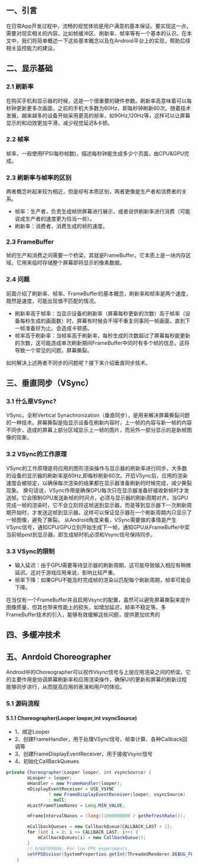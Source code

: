 ## 一、引言
在日常App开发过程中，流畅的视觉体验是用户满意的基本保证。要实现这一点，需要对现实相关的内容，比如帧缓冲区、刷新率、帧率等有一个基本的认识。在本文中，我们将简单概述一下这些基本概念以及在Android平台上的实现，帮助后续相关监控能力的建设。

## 二、显示基础

### 2.1 刷新率 
在购买手机和显示器的时候，这是一个很重要的硬件参数。刷新率高意味着可以每秒钟更新更多次画面，之前的手机大多数为60Hz，即每秒钟刷新60次。随着技术发展，越来越多的设备开始采用更高的帧率，如90Hz,120Hz等，这样可以让屏幕显示的和动效更加平滑，减少视觉延迟&卡顿。
### 2.2 帧率
帧率，一般使用FPS(每秒帧数)，描述每秒钟能生成多少个页面，由CPU&GPU完成。

### 2.3 刷新率与帧率的区别
两者概念听起来较为相近，但是却有本质区别，两者更像是生产者和消费者的关系。
- 帧率：生产者，负责生成帧供屏幕进行展示，或者说供刷新率进行消费（可能说成生产者的速度更为恰当一些）。
- 刷新率：消费者，消费生成的帧的速度。

### 2.3 FrameBuffer
帧的生产和消费之间需要一个桥梁，其就是FrameBuffer。它本质上是一块内存区域，它用来临时存储整个屏幕即将显示的像素数据。

### 2.4 问题
前面介绍了刷新率、帧率、FrameBuffer的基本概念，刷新率和帧率是两个速度，既然是速度，可能出现值不匹配的情况。
- 刷新率高于帧率：当显示设备的刷新率（屏幕每秒更新的次数）高于帧率（设备每秒生成的画面数）时，屏幕有时候会不得不重复同事同一帧画面，直到下一帧准备好为止。会造成卡顿感。
- 帧率高于刷新率：当帧率高于刷新率，每秒生成的次数超过了屏幕每秒能更新的次数，这可能造成单次刷新期间FrameBuffer中同时有多个帧的信息，这将导致一个常见的问题，屏幕撕裂。

如何解决上述两者不同步的问题呢？接下来介绍垂直同步技术。

## 三、垂直同步（VSync）
### 3.1 什么是VSync?
VSync，全称Vertical Synachronization（垂直同步），是用来解决屏幕撕裂问题的一种技术。屏幕撕裂是指显示设备在刷新内容时，上一帧的内容与新一帧的内容不同步，造成的屏幕上部分区域显示上一帧的图片，而另外一部分显示的是新帧图像的现象。

### 3.2 VSync的工作原理
VSync的工作原理是将应用的图形渲染操作与显示器的刷新率进行同步。大多数的设备的显示器的刷新率是60Hz,即每秒刷新60次。开启VSync后，应用的渲染速度会被锁定，以确保每次渲染的结果都在显示器准备刷新的时候完成，减少撕裂现象。
换句话说，VSync作用是确保GPU每次只在显示器准备好接收新帧时才发送帧。它会限制GPU发送新帧的时间点，必须与显示器的刷新周期对齐。当GPU完成一帧的渲染时，它不会立刻将这帧送到显示器，而是等到显示器下一次刷新周期开始时，才发送这帧到显示器。这样可以保证显示器在一个刷新周期内只显示了一帧图像，避免了撕裂。
从Android角度来看，VSync需要做的事情是产生VSync信号，通知CPU/GPU立刻开始生成下一帧，通知GPU从FrameBuffer中奖当前帧post到显示器，即生成帧时机必须和Vsync信号保持同步。

### 3.3 VSync的限制
- 输入延迟：由于GPU需要等待显示器的刷新周期，这可能导致输入相应有稍微延迟。这对于游戏应用来说，影响比较严重。
- 帧率下降：如果GPU不能及时完成帧的渲染以匹配每个刷新周期，帧率可能会下降。

在当仅有一个FrameBuffer并且启用Vsync的配置，虽然可以避免屏幕撕裂来提升图像质量，但其也带来性能上的损失，如增加延迟，帧率不稳定等。多FrameBuffer技术的引入，能够有效缓解这些问题，提供更加优秀的

## 四、多缓冲技术

## 五、Anrdoid Choreographer
Android中的Choreographer可以视作Vsync信号与上层应用渲染之间的桥梁。它的主要作用是协调屏幕刷新率和应用渲染操作，确保UI的更新和屏幕的刷新过程能够同步进行，从而提高应用的表演和用户的体验。
### 5.1 源码流程
#### 5.1.1 Choreographer(Looper looper,int vsyncSource)
- 1、绑定Looper
- 2、创建FrameHandler，用于处理VSync信号、帧率计算、各种Callback回调等
- 3、创建FrameDisplayEventReceiver，用于接收Vsync信号
- 4、初始化CallBackQueues
```java
private Choreographer(Looper looper, int vsyncSource) {
        mLooper = looper;
        mHandler = new FrameHandler(looper);
        mDisplayEventReceiver = USE_VSYNC
                ? new FrameDisplayEventReceiver(looper, vsyncSource)
                : null;
        mLastFrameTimeNanos = Long.MIN_VALUE;

        mFrameIntervalNanos = (long)(1000000000 / getRefreshRate());

        mCallbackQueues = new CallbackQueue[CALLBACK_LAST + 1];
        for (int i = 0; i <= CALLBACK_LAST; i++) {
            mCallbackQueues[i] = new CallbackQueue();
        }
        // b/68769804: For low FPS experiments.
        setFPSDivisor(SystemProperties.getInt(ThreadedRenderer.DEBUG_FPS_DIVISOR, 1));
    }
```